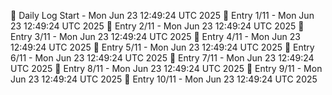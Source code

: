 📅 Daily Log Start - Mon Jun 23 12:49:24 UTC 2025
📌 Entry 1/11 - Mon Jun 23 12:49:24 UTC 2025
📌 Entry 2/11 - Mon Jun 23 12:49:24 UTC 2025
📌 Entry 3/11 - Mon Jun 23 12:49:24 UTC 2025
📌 Entry 4/11 - Mon Jun 23 12:49:24 UTC 2025
📌 Entry 5/11 - Mon Jun 23 12:49:24 UTC 2025
📌 Entry 6/11 - Mon Jun 23 12:49:24 UTC 2025
📌 Entry 7/11 - Mon Jun 23 12:49:24 UTC 2025
📌 Entry 8/11 - Mon Jun 23 12:49:24 UTC 2025
📌 Entry 9/11 - Mon Jun 23 12:49:24 UTC 2025
📌 Entry 10/11 - Mon Jun 23 12:49:24 UTC 2025
